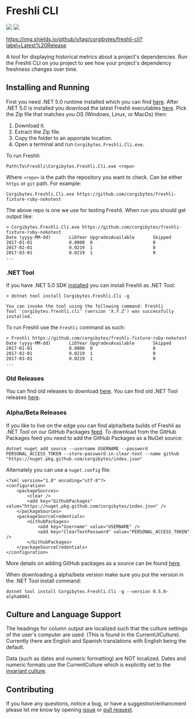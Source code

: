 # Freshli CLI

[![](https://img.shields.io/github/v/release/corgibytes/freshli-cli?label=Latest%20Release)](https://github.com/corgibytes/freshli-cli/releases/latest)
[![](https://github.com/corgibytes/freshli-cli/actions/workflows/ci.yml/badge.svg)](https://github.com/corgibytes/freshli-cli/actions)

https://img.shields.io/github/v/tag/corgibytes/freshli-cli?label=Latest%20Release

A tool for displaying historical metrics about a project's dependencies.  Run the Freshli CLI on you project to see how your project's dependency freshness changes over time.

## Installing and Running

First you need .NET 5.0 runtime installed which you can find [here](https://dotnet.microsoft.com/download/dotnet/5.0/runtime).  After .NET 5.0 is installed you download the latest Freshli executables [here](https://github.com/corgibytes/freshli-cli/releases/latest).  Pick the Zip file that matches you OS (Windows, Linux, or MacOs) then:

1) Download it.
2) Extract the Zip file.
3) Copy the folder to an apporiate location.
4) Open a terminal and run `Corgibytes.Freshli.Cli.exe`.

To run Freshli:

```
Path\To\Freshli\Corgibytes.Freshli.Cli.exe <repo>
```

Where `<repo>` is the path the repository you want to check.  Can be either `https` or `git` path.  For example:

```
Corgibytes.Freshli.Cli.exe https://github.com/corgibytes/freshli-fixture-ruby-nokotest
```

The above repo is one we use for testing Freshli.  When run you should get output like:

```
> Corgibytes.Freshli.Cli.exe https://github.com/corgibytes/freshli-fixture-ruby-nokotest
Date (yyyy-MM-dd)       LibYear UpgradesAvailable       Skipped
2017-01-01              0.0000  0                       0
2017-02-01              0.0219  1                       0
2017-03-01              0.0219  1                       0
...
```

### .NET Tool

If you have .NET 5.0 SDK [installed](https://dotnet.microsoft.com/download/dotnet/5.0) you can install Freshli as .NET Tool:

```
> dotnet tool install Corgibytes.Freshli.Cli -g

You can invoke the tool using the following command: Freshli
Tool 'corgibytes.freshli.cli' (version 'X.Y.Z') was successfully installed.
```

To run Freshli use the `Freshli` command as such:

```
> Freshli https://github.com/corgibytes/freshli-fixture-ruby-nokotest
Date (yyyy-MM-dd)       LibYear UpgradesAvailable       Skipped
2017-01-01              0.0000  0                       0
2017-02-01              0.0219  1                       0
2017-03-01              0.0219  1                       0
...
```

### Old Releases

You can find old releases to download [here](https://github.com/corgibytes/freshli-cli/releases).  You can find old .NET Tool releases [here](https://www.nuget.org/packages/Corgibytes.Freshli.Cli/).

### Alpha/Beta Releases

If you like to live on the edge you can find alpha/beta builds of Freshli as .NET Tool on our GitHub Packages [feed](https://github.com/corgibytes/freshli-cli/packages/875174).  To download from the GitHub Packages feed you need to add the GitHub Packages as a NuGet source:

```
dotnet nuget add source --username USERNAME --password PERSONAL_ACCESS_TOKEN --store-password-in-clear-text --name github "https://nuget.pkg.github.com/corgibytes/index.json"
```

Alternately you can use a `nuget.config` file:

```
<?xml version="1.0" encoding="utf-8"?>
<configuration>
    <packageSources>
        <clear />
        <add key="GithubPackages" value="https://nuget.pkg.github.com/corgibytes/index.json" />
    </packageSources>
    <packageSourceCredentials>
        <GithubPackages>
            <add key="Username" value="USERNAME" />
            <add key="ClearTextPassword" value="PERSONAL_ACCESS_TOKEN" />
        </GithubPackages>
    </packageSourceCredentials>
</configuration>
```

More details on adding GitHub packages as a source can be found [here](https://docs.github.com/en/packages/working-with-a-github-packages-registry/working-with-the-nuget-registry).

When downloading a alpha/beta version make sure you put the version in the .NET Tool install command:

```
dotnet tool install Corgibytes.Freshli.Cli -g --version 0.5.0-alpha0001
```

## Culture and Language Support

The headings for column output are localized such that the culture settings of the user's computer are used. (This is found in the CurrentUICulture). Currently there are English and Spanish translations with English being the default.

Data (such as dates and numeric formatting) are NOT localized. Dates and numeric formats use the CurrentCulture which is explicitly set to the [invariant culture](https://docs.microsoft.com/en-us/dotnet/api/system.globalization.cultureinfo.invariantculture?view=net-5.0).

## Contributing
If you have any questions, notice a bug, or have a suggestion/enhancment please let me know by opening [issue](https://github.com/corgibytes/freshli-cli/issues) or [pull request](https://github.com/corgibytes/freshli-cli/pulls).
